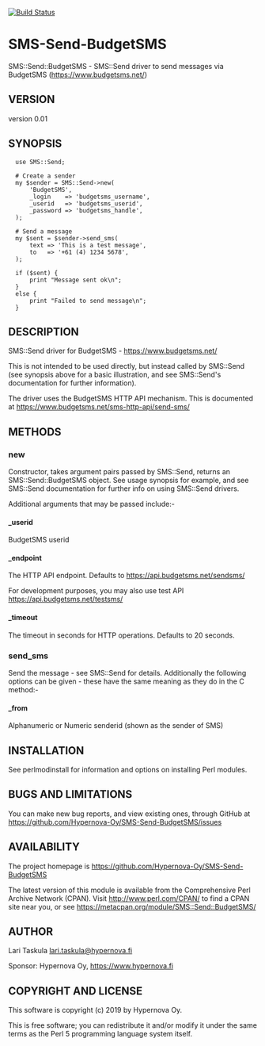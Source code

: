 [![Build Status](https://travis-ci.com/Hypernova-Oy/SMS-Send-BudgetSMS.svg?branch=master)](https://travis-ci.com/Hypernova-Oy/SMS-Send-BudgetSMS)

# SMS-Send-BudgetSMS

SMS::Send::BudgetSMS - SMS::Send driver to send messages via BudgetSMS (https://www.budgetsms.net/)

## VERSION

version 0.01

## SYNOPSIS

```
  use SMS::Send;

  # Create a sender
  my $sender = SMS::Send->new(
      'BudgetSMS',
      _login    => 'budgetsms_username',
      _userid   => 'budgetsms_userid',
      _password => 'budgetsms_handle',
  );

  # Send a message
  my $sent = $sender->send_sms(
      text => 'This is a test message',
      to   => '+61 (4) 1234 5678',
  );

  if ($sent) {
      print "Message sent ok\n";
  }
  else {
      print "Failed to send message\n";
  }
```

## DESCRIPTION

SMS::Send driver for BudgetSMS - https://www.budgetsms.net/

This is not intended to be used directly, but instead called by SMS::Send (see
synopsis above for a basic illustration, and see SMS::Send's documentation for
further information).

The driver uses the BudgetSMS HTTP API mechanism.  This is documented at
https://www.budgetsms.net/sms-http-api/send-sms/

## METHODS

### new

Constructor, takes argument pairs passed by SMS::Send, returns an
SMS::Send::BudgetSMS object.  See usage synopsis for example, and see SMS::Send
documentation for further info on using SMS::Send drivers.

Additional arguments that may be passed include:-

#### _userid

BudgetSMS userid

#### _endpoint

The HTTP API endpoint. Defaults to
https://api.budgetsms.net/sendsms/

For development purposes, you may also use test API
https://api.budgetsms.net/testsms/

#### _timeout

The timeout in seconds for HTTP operations. Defaults to 20 seconds.

### send_sms

Send the message - see SMS::Send for details.  Additionally the following
options can be given - these have the same meaning as they do in the C<new>
method:-

#### _from

Alphanumeric or Numeric senderid (shown as the sender of SMS)

## INSTALLATION

See perlmodinstall for information and options on installing Perl modules.

## BUGS AND LIMITATIONS

You can make new bug reports, and view existing ones, through GitHub
 at https://github.com/Hypernova-Oy/SMS-Send-BudgetSMS/issues

## AVAILABILITY

The project homepage is https://github.com/Hypernova-Oy/SMS-Send-BudgetSMS

The latest version of this module is available from the Comprehensive Perl
Archive Network (CPAN). Visit http://www.perl.com/CPAN/ to find a CPAN
site near you, or see https://metacpan.org/module/SMS::Send::BudgetSMS/

## AUTHOR

Lari Taskula <lari.taskula@hypernova.fi>

Sponsor: Hypernova Oy, https://www.hypernova.fi

## COPYRIGHT AND LICENSE

This software is copyright (c) 2019 by Hypernova Oy.

This is free software; you can redistribute it and/or modify it under
the same terms as the Perl 5 programming language system itself.
